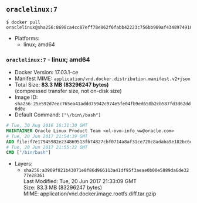 ## `oraclelinux:7`

```console
$ docker pull oraclelinux@sha256:8698ca4cc87eff78e862f6fabb42223c756bb969af4348974918c292cecd7cfc
```

-	Platforms:
	-	linux; amd64

### `oraclelinux:7` - linux; amd64

-	Docker Version: 17.03.1-ce
-	Manifest MIME: `application/vnd.docker.distribution.manifest.v2+json`
-	Total Size: **83.3 MB (83296247 bytes)**  
	(compressed transfer size, not on-disk size)
-	Image ID: `sha256:25e592d7eec765ea41addd75942c974e5fe04fb9ed650b2cb587fd3d62dd0d0e`
-	Default Command: `["\/bin\/bash"]`

```dockerfile
# Tue, 30 Aug 2016 16:31:30 GMT
MAINTAINER Oracle Linux Product Team <ol-ovm-info_ww@oracle.com>
# Tue, 20 Jun 2017 21:54:39 GMT
ADD file:f7e17945982e234869513fb74827cbf0714a8af31ce720c8adaba9e182bc6cb7 in / 
# Tue, 20 Jun 2017 21:55:22 GMT
CMD ["/bin/bash"]
```

-	Layers:
	-	`sha256:a3909f821b43071e8f86d966113a41df95f3aeae0b00e5889da6de3277e28361`  
		Last Modified: Tue, 20 Jun 2017 21:33:09 GMT  
		Size: 83.3 MB (83296247 bytes)  
		MIME: application/vnd.docker.image.rootfs.diff.tar.gzip
